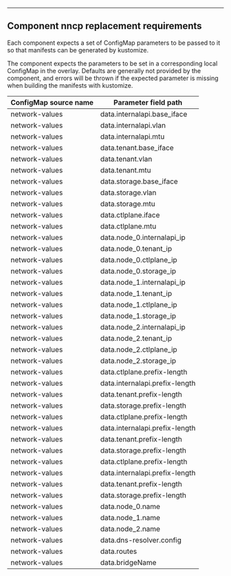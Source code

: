 ---
## Component nncp replacement requirements

Each component expects a set of ConfigMap parameters to be passed to it so that
manifests can be generated by kustomize.

The component expects the parameters to be set in a corresponding local
ConfigMap in the overlay. Defaults are generally not provided by the component,
and errors will be thrown if the expected parameter is missing when building
the manifests with kustomize.

| ConfigMap source name | Parameter field path |
| ----------- | ---------- |
| network-values | data.internalapi.base_iface |
| network-values | data.internalapi.vlan |
| network-values | data.internalapi.mtu |
| network-values | data.tenant.base_iface |
| network-values | data.tenant.vlan |
| network-values | data.tenant.mtu |
| network-values | data.storage.base_iface |
| network-values | data.storage.vlan |
| network-values | data.storage.mtu |
| network-values | data.ctlplane.iface |
| network-values | data.ctlplane.mtu |
| network-values | data.node_0.internalapi_ip |
| network-values | data.node_0.tenant_ip |
| network-values | data.node_0.ctlplane_ip |
| network-values | data.node_0.storage_ip |
| network-values | data.node_1.internalapi_ip |
| network-values | data.node_1.tenant_ip |
| network-values | data.node_1.ctlplane_ip |
| network-values | data.node_1.storage_ip |
| network-values | data.node_2.internalapi_ip |
| network-values | data.node_2.tenant_ip |
| network-values | data.node_2.ctlplane_ip |
| network-values | data.node_2.storage_ip |
| network-values | data.ctlplane.prefix-length |
| network-values | data.internalapi.prefix-length |
| network-values | data.tenant.prefix-length |
| network-values | data.storage.prefix-length |
| network-values | data.ctlplane.prefix-length |
| network-values | data.internalapi.prefix-length |
| network-values | data.tenant.prefix-length |
| network-values | data.storage.prefix-length |
| network-values | data.ctlplane.prefix-length |
| network-values | data.internalapi.prefix-length |
| network-values | data.tenant.prefix-length |
| network-values | data.storage.prefix-length |
| network-values | data.node_0.name |
| network-values | data.node_1.name |
| network-values | data.node_2.name |
| network-values | data.dns-resolver.config |
| network-values | data.routes |
| network-values | data.bridgeName |
